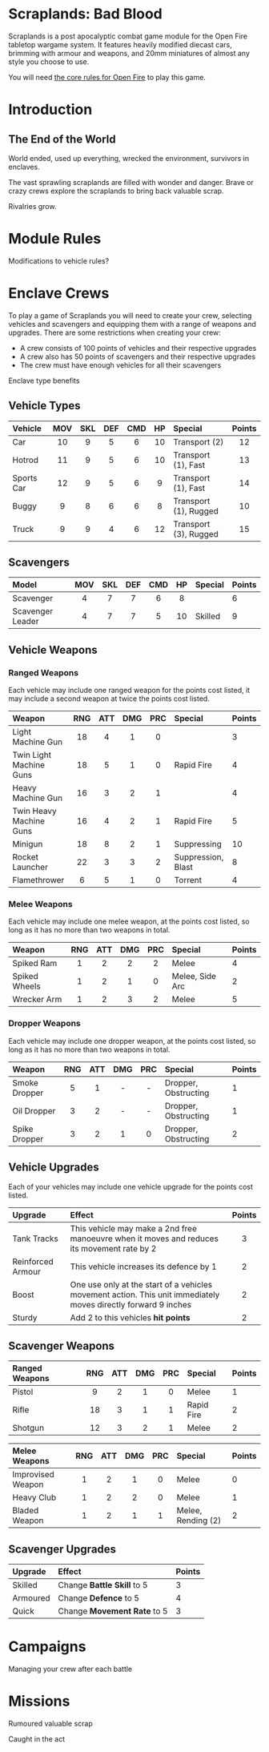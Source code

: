 **Scraplands: Bad Blood**
=========================

Scraplands is a post apocalyptic combat game module for the Open Fire tabletop wargame system. It features heavily modified diecast cars, brimming with armour and weapons, and 20mm miniatures of almost any style you choose to use.

You will need [the core rules for Open Fire](https://github.com/open-source-tabletop/openfire/) to play this game.

# Introduction

## The End of the World

World ended, used up everything, wrecked the environment, survivors in enclaves.

The vast sprawling scraplands are filled with wonder and danger. Brave or crazy crews explore the scraplands to bring back valuable scrap.

Rivalries grow.

# Module Rules

Modifications to vehicle rules?

# Enclave Crews

To play a game of Scraplands you will need to create your crew, selecting vehicles and scavengers and equipping them with a range of weapons and upgrades. There are some restrictions when creating your crew:

- A crew consists of 100 points of vehicles and their respective upgrades
- A crew also has 50 points of scavengers and their respective upgrades
- The crew must have enough vehicles for all their scavengers

Enclave type benefits

## Vehicle Types

| Vehicle    | MOV | SKL | DEF | CMD | HP  | Special               | Points |
| :--------- | :-: | :-: | :-: | :-: | :-: | :-------------------- | :----: |
| Car        | 10  |  9  |  5  |  6  | 10  | Transport (2)         | 12     |
| Hotrod     | 11  |  9  |  5  |  6  | 10  | Transport (1), Fast   | 13     |
| Sports Car | 12  |  9  |  5  |  6  |  9  | Transport (1), Fast   | 14     |
| Buggy      | 9   |  8  |  6  |  6  |  8  | Transport (1), Rugged | 10     |
| Truck      | 9   |  9  |  4  |  6  | 12  | Transport (3), Rugged | 15     |

## Scavengers

| Model            | MOV | SKL | DEF | CMD | HP  | Special | Points |
| :--------------- | :-: | :-: | :-: | :-: | :-: | :------ | :----- |
| Scavenger        | 4   | 7   | 7   | 6   | 8   |         | 6      |
| Scavenger Leader | 4   | 7   | 7   | 5   | 10  | Skilled | 9      |

## Vehicle Weapons

### Ranged Weapons

Each vehicle may include one ranged weapon for the points cost listed, it may include a second weapon at twice the points cost listed.

| Weapon                  | RNG | ATT | DMG | PRC | Special            | Points |
| :---------------------- | :-: | :-: | :-: | :-: | :----------------- | :----- |
| Light Machine Gun       | 18  | 4   | 1   | 0   |                    | 3      |
| Twin Light Machine Guns | 18  | 5   | 1   | 0   | Rapid Fire         | 4      |
| Heavy Machine Gun       | 16  | 3   | 2   | 1   |                    | 4      |
| Twin Heavy Machine Guns | 16  | 4   | 2   | 1   | Rapid Fire         | 5      |
| Minigun                 | 18  | 8   | 2   | 1   | Suppressing        | 10     |
| Rocket Launcher         | 22  | 3   | 3   | 2   | Suppression, Blast | 8      |
| Flamethrower            | 6   | 5   | 1   | 0   | Torrent            | 4      |

### Melee Weapons

Each vehicle may include one melee weapon, at the points cost listed, so long as it has no more than two weapons in total.

| Weapon        | RNG | ATT | DMG | PRC | Special                      | Points |
| :------------ | :-: | :-: | :-: | :-: | :--------------------------- | :----- |
| Spiked Ram    |  1  |  2  |  2  |  2  | Melee                        | 4      |
| Spiked Wheels |  1  |  2  |  1  |  0  | Melee, Side Arc              | 2      |
| Wrecker Arm   |  1  |  2  |  3  |  2  | Melee                        | 5      |

### Dropper Weapons

Each vehicle may include one dropper weapon, at the points cost listed, so long as it has no more than two weapons in total.

| Weapon          | RNG | ATT | DMG | PRC | Special              | Points |
| :-------------- | :-: | :-: | :-: | :-: | :------------------- | :----- |
| Smoke Dropper   |  5  |  1  |  -  |  -  | Dropper, Obstructing | 1      |
| Oil Dropper     |  3  |  2  |  -  |  -  | Dropper, Obstructing | 1      |
| Spike Dropper   |  3  |  2  |  1  |  0  | Dropper, Obstructing | 2      |

## Vehicle Upgrades

Each of your vehicles may include one vehicle upgrade for the points cost listed.

| Upgrade           | Effect | Points |
| :---------------- | :----- | :----: |
| Tank Tracks       | This vehicle may make a 2nd free manoeuvre when it moves and reduces its movement rate by 2 | 3 |
| Reinforced Armour | This vehicle increases its defence by 1 | 2 |
| Boost             | One use only at the start of a vehicles movement action. This unit immediately moves directly forward 9 inches | 2 |
| Sturdy            | Add 2 to this vehicles **hit points** | 2 |

## Scavenger Weapons

| Ranged Weapons | RNG | ATT | DMG | PRC | Special              | Points |
| :------------- | :-: | :-: | :-: | :-: | :------------------- | :----- |
| Pistol         | 9   | 2   | 1   | 0   | Melee                | 1      |
| Rifle          | 18  | 3   | 1   | 1   | Rapid Fire           | 2      |
| Shotgun        | 12  | 3   | 2   | 1   | Melee                | 2      |

| Melee Weapons     | RNG | ATT | DMG | PRC | Special              | Points |
| :---------------- | :-: | :-: | :-: | :-: | :------------------- | :----- |
| Improvised Weapon | 1   | 2   | 1   | 0   | Melee                | 0      |
| Heavy Club        | 1   | 2   | 2   | 0   | Melee                | 1      |
| Bladed Weapon     | 1   | 2   | 1   | 1   | Melee, Rending (2)   | 2      |

## Scavenger Upgrades

| Upgrade  | Effect                        | Points |
| :------- | :---------------------------- | :----- |
| Skilled  | Change **Battle Skill** to 5  | 3      |
| Armoured | Change **Defence** to 5       | 4      |
| Quick    | Change **Movement Rate** to 5 | 3      |

# Campaigns

Managing your crew after each battle

# Missions

Rumoured valuable scrap

Caught in the act

